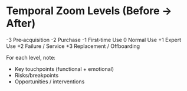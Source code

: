 # Temporal Zoom Levels (Before → After)
-3 Pre‑acquisition
-2 Purchase
-1 First‑time Use
 0 Normal Use
+1 Expert Use
+2 Failure / Service
+3 Replacement / Offboarding

For each level, note:
- Key touchpoints (functional + emotional)
- Risks/breakpoints
- Opportunities / interventions
